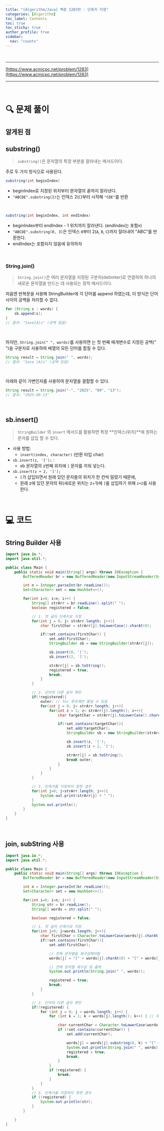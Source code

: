```yaml
---
title: "[Algorithm/Java] 백준 1283번 - 단축키 지정"
categories: [Algorithm]
toc_label: Contents
toc: true
toc_sticky: true
author_profile: true
sidebar:
  nav: "counts"
---
```


<br>

---

[https://www.acmicpc.net/problem/1283](https://www.acmicpc.net/problem/1283)

---

<br>

# 🔍 문제 풀이

## 알게된 점

## substring()

> `substring()`은 문자열의 특정 부분을 잘라내는 메서드이다.

주로 두 가지 방식으로 사용된다.

```java
substring(int beginIndex)
```

- beginIndex로 지정된 위치부터 문자열의 끝까지 잘라낸다.
- `"ABCDE".substring(2)`는 인덱스 2(`C`)부터 시작해 `"CDE"`를 반환

<br>

```java
substring(int beginIndex, int endIndex)
```

- beginIndex부터 endIndex - 1 위치까지 잘라낸다. (endIndex는 포함x)
- `"ABCDE".substring(0, 3)`은 인덱스 `0`부터 2(`A`, `B`, `C`)까지 잘라내어 "ABC"를 반환한다.
- endIndex는 포함되지 않음에 유의하자

<br>

### String.join()

> `String.join()`은 여러 문자열을 지정된 구분자(delimiter)로 연결하여 하나의 새로운 문자열을 만드는 데 사용되는 정적 메서드이다.

처음엔 반복문을 사용해 StringBuilder에 각 단어를 append 하였는데, 이 방식은 단어 사이의 공백을 처리할 수 없다.

```java
for (String s : words) {
    sb.append(s);
}
// 결과: "Save[A]s" (공백 없음)
```

<br>

하지만, `String.join(" ", words)`를 사용하면 는 첫 번째 매개변수로 지정된 공백(" ")을 구분자로 사용하여 배열의 모든 단어를 합칠 수 있다.

```java
String result = String.join(" ", words);
// 결과: "Save [A]s" (공백 있음)
```

<br>

아래와 같이 가변인자를 사용하여 문자열을 결합할 수 있다.

```java
String result = String.join("-", "2025", "09", "13");
// 결과: "2025-09-13"
```

<br>

## sb.insert()

> `StringBuilder` 의 `insert` 메서드를 활용하면 특정 **인덱스(위치)**에 원하는 문자를 삽입 할 수 있다.

- 사용 방법:
  - `insert(index, character)` (반환 타입 char)
- `sb.insert(z, '[');` :
  - sb 문자열의 z번째 위치에 `[` 문자를 끼워 넣는다.
- `sb.insert(z + 2, ']');`
  - `[`가 삽입되면서 원래 있던 문자들의 위치가 한 칸씩 밀렸기 때문에,
  - 원래 z에 있던 문자의 뒤(새로운 위치는 z+1)에 `]`를 삽입하기 위해 `z+2`를 사용한다.

<br>

# 💻 코드

## String Builder 사용

```java
import java.io.*;
import java.util.*;

public class Main {
    public static void main(String[] args) throws IOException {
        BufferedReader br = new BufferedReader(new InputStreamReader(System.in));

        int n = Integer.parseInt(br.readLine());
        Set<Character> set = new HashSet<>();

        for(int i=0; i<n; i++) {
            String[] strArr = br.readLine().split(" ");
            boolean registered = false;

            // 1. 첫 글자 단축키로 지정
            for(int j = 0; j< strArr.length; j++){
                char firstChar = strArr[j].toLowerCase().charAt(0);

                if(!set.contains(firstChar)) {
                    set.add(firstChar);
                    StringBuilder sb = new StringBuilder(strArr[j]);

                    sb.insert(0, '[');
                    sb.insert(2, ']');

                    strArr[j] = sb.toString();
                    registered = true;
                    break;
                }
            }

            // 2. 단어의 다른 글자 확인
            if(!registered){
                outer: // for 루프에만 붙일 수 있음
                for(int j = 0; j< strArr.length; j++){
                    for(int z = 1; z< strArr[j].length(); z++){
                        char targetChar = strArr[j].toLowerCase().charAt(z);

                        if(!set.contains(targetChar)){
                            set.add(targetChar);
                            StringBuilder sb = new StringBuilder(strArr[j]);

                            sb.insert(z, '[');
                            sb.insert(z + 2, ']');

                            strArr[j] = sb.toString();
                            break outer;
                        }
                    }
                }
            }

            // 3. 단축키를 지정하지 못한 경우
            for(int j=0; j<strArr.length; j++){
                System.out.print(strArr[j] + " ");
            }
            System.out.println();
        }
    }
}
```

<br>

## join, subString 사용

```java
import java.io.*;
import java.util.*;

public class Main {
    public static void main(String[] args) throws IOException {
        BufferedReader br = new BufferedReader(new InputStreamReader(System.in));

        int n = Integer.parseInt(br.readLine());
        Set<Character> set = new HashSet<>();

        for(int i=0; i<n; i++) {
            String str = br.readLine();
            String[] words = str.split(" ");

            boolean registered = false;

            // 1. 첫 글자 단축키로 지정
            for(int j=0; j<words.length; j++){
                char firstChar = Character.toLowerCase(words[j].charAt(0));
                if(!set.contains(firstChar)){
                    set.add(firstChar);

                    // 전체 문자열을 재구성해야함
                    words[j] = "[" + words[j].charAt(0) + "]" + words[j].substring(1);

                    // 전체 문자열 재구성 및 출력
                    System.out.println(String.join(" ", words));

                    registered = true;
                    break;
                }
            }

            // 2. 단어의 다른 글자 확인
            if(!registered) {
                for (int j = 0; j < words.length; j++) {
                    for (int k = 1; k < words[j].length(); k++) { // 두 번째 글자부터 시작

                        char currentChar = Character.toLowerCase(words[j].charAt(k));
                        if (!set.contains(currentChar)) {
                            set.add(currentChar);

                            words[j] = words[j].substring(0, k) + "[" + words[j].charAt(k) + "]" + words[j].substring(k + 1);
                            System.out.println(String.join(" ", words));
                            registered = true;
                            break;
                        }
                    }
                    if (registered) {
                        break;
                    }
                }
            }
            // 3. 단축키를 지정하지 못한 경우
            if (!registered) {
                System.out.println(str);
            }
        }

    }
}

```

<br>
